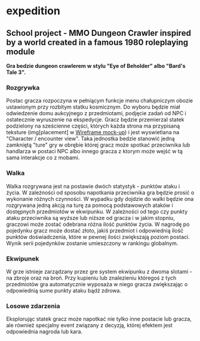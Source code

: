 # expedition

## School project - MMO Dungeon Crawler inspired by a world created in a famous 1980 roleplaying module

**Gra bedzie dungeon crawlerem w stylu "Eye of Beholder" albo "Bard's Tale 3".** 

### Rozgrywka

Postac gracza rozpoczyna w pełniącym funkcje menu chałupniczym obozie ustawionym przy rozbitym statku kosmicznym. Do wyboru będzie miał odwiedzenie domu aukcyjnego z przedmiotami, podjęcie zadań od NPC i ostatecznie wyruszenie na ekspedycje. Gracz będzie przemierzal statek podzielony na sześcienne części, których każda strona ma przypisaną teksture (img[placement] w [Wireframe mock-up](/docs/expedition_wireframe.png)) i jest wyswietlana na "Character / encounter view". Taka jednostka bedzie stanowić jedną zamkniętą "ture" gry w obrębie której gracz może spotkać przeciwnika lub handlarza w postaci NPC albo innego gracza z ktorym może wejść w tą sama interakcje co z mobami.


### Walka

Walka rozgrywana jest na postawie dwóch statystyk - punktów ataku i życia. W zależności od sposobu napotkania przeciwnika gra będzie prosić o wykonanie różnych czynności. W wypadku gdy dojdzie do walki będzie ona rozgrywana jedną akcją na turę za pomocą podstawowych ataków i dostępnych przedmiotów w ekwipunku. W zależności od tego czy punkty ataku przeciwnika są wyższe lub niższe od gracza i w jakim stopniu, graczowi może zostać odebrana różna ilość punktów życia. W nagrodę po pojedynku gracz może dostać złoto, jakiś przedmiot i odpowiednią ilość punktów doświadczenia, które w pewnej ilości zwiększają poziom postaci. Wynik serii pojedynków zostanie umieszczony w rankingu globalnym.


### Ekwipunek

W grze istnieje zarządzany przez gre system ekwipunku z dwoma slotami - na zbroje oraz na broń. Przy kupieniu lub znalezieniu któregoś z tych przedmiotów gra automatycznie wyposaża w niego gracza zwiększając o odpowiednią sume punkty ataku bądź zdrowa.

### Losowe zdarzenia

Eksplorując statek gracz może napotkać nie tylko inne postacie lub gracza, ale również specjalny event związany z decyzją, której efektem jest odpowiednia nagroda lub kara.
